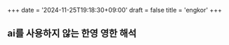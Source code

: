 +++
date = '2024-11-25T19:18:30+09:00'
draft = false
title = 'engkor'
+++

<!-- 
$ hugo new --kind engkor content/engkor/$(date +%Y-%m-%d-%a).md
$ hugo new --kind engkor content/engkor/title_you_want.md
-->

## ai를 사용하지 않는 한영 영한 해석